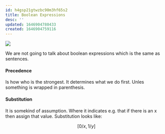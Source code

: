 ```yaml
---
id: h4gsp21gtwzbc90m3hf65s2
title: Boolean Expressions
desc: ''
updated: 1646904780433
created: 1646904759116
---
```

![](/assets/images/2022-03-10-10-05-44.png)

We are not going to talk about boolean expressions which is the same as sentences.

#### Precedence
Is how who is the strongest. It determines what we do first. Unles something is wrapped in parenthesis. 

#### Substitution
It is somekind of assumption. Where it indicates e.g. that if there is an x then assign that value. Substitution looks like: 

$$
[0/x, 1/y]
$$
